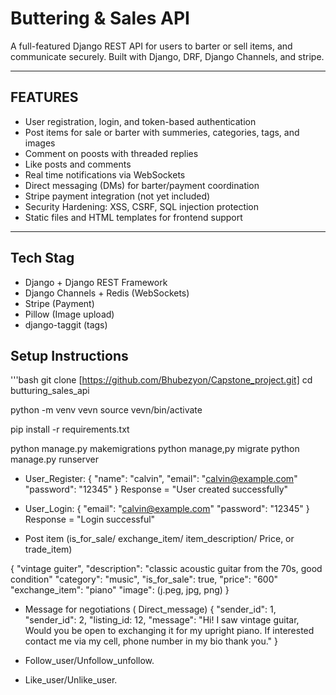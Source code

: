 # Buttering & Sales API

A full-featured Django REST API for users to barter or sell items, and communicate securely. Built with Django, DRF, Django Channels, and stripe.

---

## FEATURES

- User registration, login, and token-based authentication
- Post items for sale or barter with summeries, categories, tags, and images
- Comment on poosts with threaded replies
- Like posts and comments
- Real time notifications via WebSockets
- Direct messaging (DMs) for barter/payment coordination
- Stripe payment integration (not yet included)
- Security Hardening: XSS, CSRF, SQL injection protection
- Static files and HTML templates for frontend support

---

## Tech Stag

- Django + Django REST Framework
- Django Channels + Redis (WebSockets)
- Stripe (Payment)
- Pillow (Image upload)
- django-taggit (tags)

## Setup Instructions

'''bash
git clone [https://github.com/Bhubezyon/Capstone_project.git]
cd butturing_sales_api

python -m venv vevn
source vevn/bin/activate

pip install -r requirements.txt

python manage.py makemigrations
python manage,py migrate
python manage.py runserver

- User_Register:
{
    "name": "calvin",
    "email": "calvin@example.com"
    "password": "12345"
}
Response = "User created successfully"

- User_Login:
{
    "email": "calvin@example.com"
    "password": "12345"
}
Response = "Login successful"

- Post item (is_for_sale/ exchange_item/ item_description/ Price, or trade_item)

{
    "vintage guiter",
    "description": "classic acoustic guitar from the 70s, good condition"
    "category": "music",
    "is_for_sale": true,
    "price": "600"
    "exchange_item": "piano"
    "image": (j.peg, jpg, png)
}

- Message for negotiations ( Direct_message)
{
    "sender_id": 1,
    "sender_id": 2,
    "listing_id: 12,
    "message": "Hi! I saw vintage guitar, Would you be open to exchanging it for my upright piano. If interested contact me via my cell, phone number in my bio thank you."
}

- Follow_user/Unfollow_unfollow.

- Like_user/Unlike_user.
